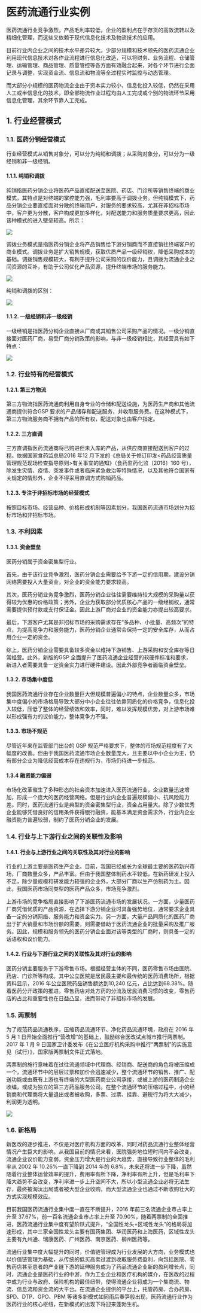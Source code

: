 # 医药流通行业实例

医药流通行业竞争激烈，产品毛利率较低，企业的盈利点在于存货的高效流转以及精细化管理，而这些又依赖于现代信息化技术及物流技术的应用。

目前行业内企业之间的技术水平差异较大。少部分规模和技术领先的医药流通企业利用现代信息技术对各作业流程进行信息化改造，可以将财务、业务流程、仓储管理、运输管理、商品管理、质量管控等各方面有效融合起来，对各个环节进行全面记录与调整，实现资金流、信息流和物流等全过程实时监控与动态管理。

而大部分小规模的医药物流企业由于资本实力较小，信息化投入较低，仍然在采用人工或半信息化的技术，即全部物流作业过程均由人工完成或个别的物流环节采用信息化管理，其余环节靠人工完成。

## 1. 行业经营模式

### 1.1. 医药分销经营模式

行业经营模式从销售对象分，可以分为纯销和调拨；从采购对象分，可以分为一级经销和非一级经销。

#### 1.1.1. 纯销和调拨

纯销指医药分销企业将医药产品直接配送至医院、药店、门诊所等销售终端的商业模式，其特点是对终端的掌控能力强，毛利率要高于调拨业务。但纯销模式下，药品分销企业要直接面对分散的终端用户，对服务的要求较高，尤其在非招标市场中，客户更为分散，客户构成更加多样化，对配送能力和服务质量要求更高，因此该种模式的进入壁垒较高。所示：

![](https://ws3.sinaimg.cn/large/006tNbRwgy1fvzrblffbsj30eg02uaa6.jpg)

调拨业务模式是指医药分销企业将产品销售给下游分销商而不直接销往终端客户的商业模式。调拨业务是扩大销售规模，获取优质产品一级经销权，降低采购成本的基础。调拨销售规模较大，有利于提升公司采购的议价能力，且调拨为流通企业之间资源的互补，有助于公司优化产品资源，提升终端市场的服务能力。

![](https://ws3.sinaimg.cn/large/006tNbRwgy1fvzrcvxvuqj30eg093dgb.jpg)

纯销和调拨的区别：

![](https://ws2.sinaimg.cn/large/006tNbRwgy1fvzrr7okq0j30eg07k3zh.jpg)

#### 1.1.2. 一级经销和非一级经销

一级经销是指医药分销企业直接从厂商或其销售公司采购产品的情况。一级分销直接面对医药厂商，易受厂商分销政策的影响，与非一级经销相比，其经营具有如下特点：

![](https://ws1.sinaimg.cn/large/006tNbRwgy1fvzrt0k0q9j30eg07n75h.jpg)

### 1.2. 行业特有的经营模式

#### 1.2.1. 第三方物流

第三方物流指医药流通商利用自身专业的仓储和配送设施，为医药生产商和其他流通商提供符合GSP 要求的产品储存和配送服务，并收取服务费。在这种模式下，第三方物流服务商不拥有产品的所有权，配送对象也由客户指定。

#### 1.2.2. 三方直调

三方直调指医药流通商将已购进但未入库的产品，从供应商直接配送到客户的过程。依据国家食药监总局2016 年12 月下发的《总局关于修订印发<药品经营质量管理规范现场检查指导原则>有关事宜的通知》（食药监药化监〔2016〕160 号），除发生灾情、疫情、突发事件或者临床紧急救治等特殊情况，以及其他符合国家有关规定的情形外，企业不得采用直调方式购销药品。

#### 1.2.3. 专注于非招标市场的经营模式

按照目标市场、经营品种、价格形成机制等因素划分，我国医药流通市场划分为招标市场和非招标市场。

### 1.3. 不利因素

#### 1.3.1. 资金壁垒

医药分销属于资金密集型行业。

首先，由于该行业竞争激烈，医药分销企业需要给予下游一定的信用期，建设分销网络需要投入大量资金，对企业的资金能力要求较高。

其次，医药分销业务竞争激烈，医药分销企业往往需要维持较大规模的采购量以获得较为优惠的价格政策；另外，企业为获取部分优质核心产品的一级经销权，通常需要提供预付款或支付保证金。因此上游厂商对企业的资金能力亦提出较高要求。

最后，下游客户尤其是非招标市场的采购需求存在“多品种、小批量、高频次”的特点，为提高竞争力和服务能力，医药分销企业通常会保持一定的安全库存，从而占用企业一定的资金。

综上，医药分销企业需要具备较多资金以维持下游销售、上游采购和安全库存等日常经营。此外，新版的GSP 全面提升了医药流通企业经营的软硬件标准和要求，新进入者需要具备一定资金实力进行硬件建设。因此外部竞争者面临资金壁垒。

#### 1.3.2. 市场集中度低

我国医药流通行业存在企业数量巨大但规模普遍偏小的特点，企业数量众多，市场集中度偏小的市场格局导致大部分中小企业往往依靠同质化的价格竞争，信息化投入较低，压低了整体的经营绩效和效率，同时，难以发挥规模优势，对上游市场难以形成强有力的议价能力，整体竞争力不强。

#### 1.3.3. 市场不规范

尽管近年来在监管部门出台的 GSP 规范严格要求下，整体的市场规范程度有了大幅度的改善。但由于我国医药流通市场企业数量庞大，且主要以中小企业为主，仍有部分企业为降低经营成本存在违规行为，市场仍待进一步规范。

#### 1.3.4 融资能力偏弱

市场化改革催生了多种形态的社会资本加速进入医药流通行业，企业数量迅速增加，形成一个庞大的医药经营网络。但是行业内企业普遍规模偏小、抗风险能力差。同时，医药流通行业是典型的资金密集型行业，资金占用量大。除了少数优秀企业能够凭借良好的信用条件获得银行融资，能基本满足资金需求外，行业内企业融资能力普遍较弱，制约了医药分销企业的发展。

### 1.4. 行业与上下游行业之间的关联性及影响

#### 1.4.1. 行业与上游行业之间的关联性及其对行业的影响

行业的上游主要是医药生产企业。目前，我国已经成长为全球最主要的医药新兴市场，厂商数量众多，产品丰富。但由于我国整体制药水平较低，在新药研发上投入不足，除少量规模和研发能力较强的企业外，大部分厂商以生产仿制药为主。因此，我国医药市场同类型的医药产品众多，市场竞争激烈。

上游市场的竞争格局直接影响了下游医药流通市场的发展状况。一方面，少量医药厂商凭借优质的产品资源，在选择下游分销企业时具备强势地位，通常要求企业具备一定的分销网络、服务能力和资金实力。另一方面，大量产品同质化的医药厂商出于扩大销量和市场份额的需要，则需要借助于医药流通企业的批量采购及推广服务。因此，规模和服务领先的医药分销企业面对该等类型的厂商时，则具备一定的话语权和议价能力。

#### 1.4.2. 行业与下游行业之间的关联性及其对行业的影响

医药分销主要服务于下游零售市场。根据经营主体的不同，医药零售市场由医院、药店、门诊所等构成。其中公立医院是居民最主要和最传统的医药消费场所，根据资料显示，2016 年公立医院药品销售额达到10,240 亿元，占比达到68.38%。随着医药分开政策的推进，零售药店对处方药的分流及居民消费习惯的改变，零售药店的占比和重要性也在日益凸显，进而带动了非招标市场的发展。

### 1.5. 两票制

为了规范药品流通秩序，压缩药品流通环节、净化药品流通环境，政府在 2016 年 5 月 1 日开始全面推行“营改增”的基础上，鼓励综合医改试点城市推行两票制。 2017 年 1 月 9 日国家卫计委发布《在公立医疗机构采购中推行“两票制”的实施意见（试行）》，国家版两票制文件正式落地。

两票制的施行意味着在过往流通领域中代理商、经销商、配送商的角色将被压缩成一个，流通环节中的层层过票和加价会迅速减少，整个流通环节的销售、推广、配 送功能或由既有上游也有终端的大型医药商业公司承接，或被上游的医药制造企业收编，或成为独立的第三方药品服务公司。在整个流通环节的压缩过程中，小的经销商和代理商将大量退出或者被收购，多票、过票、挂靠、避税行为将大大减少，利润更为透明。

![](https://ws2.sinaimg.cn/large/006tNbRwgy1fw020jxg5ij30eg093wgz.jpg)

### 1.6. 新格局

新医改的逐步推进，不仅是对医疗机构方面的改革，同时对药品流通行业整体经营情况产生巨大的影响。从我国目前的情况来看，医院强势地位短时间内不会改变，流通企业议价能力变弱，资金压力增大是行业的大趋势，直接导致行业整体的毛利率从 2002 年 10.26%一直下降到 2014 年的 6.8%，未来还将进一步下降，虽然随着行业整体运营效率的提升，费用率有所下降，净利率有所上升，但是毛利率下降大趋势不会改变，净利率进一步上升空间不大，所以小型流通企业必将无法生存，最终被淘汰出局或者被大型企业收购，而大型流通企业也通过不断收购壮大的方式实现规模效应。

目前我国医药流通行业集中度一直在不断提升，2016 年前三名流通企业市占率上升至 37.67%，前一百名流通企业市占率上升至 70.90%，随着两票制的全面推进，医药流通行业集中度有望阶跃式提升，“全国性龙头+区域性龙头”的格局将加速形成，其中三家全国性龙头主要有国药集团、华润医药和上海医药，区域性龙头主要有九州通、瑞康医药、广州医药、南京医药、柳州医药等。

流通行业集中度大幅提升的同时，价值链管理成为行业发展的大方向，业务模式也以价值链管理为基础，从传统的低买高卖过渡到收取服务费盈利，向包括医院、零售药店甚至患者的产业链下游的延伸服务成为了药品流通企业新的盈利增长点，同时，流通企业是医药行业的中游，作为工业企业和医疗机构的媒介，在医改的过程中成为行业与政府、保险机构的最佳纽带，使得流通企业将成为一个集商流、物流、信息流和资金流的大平台。在流通企业提供的平台上，托管药房、合办药房、SPD、DTP、GPO、PBM 等诸多新模式如同雨后春笋般出现，医药流通行业作为医药行业的核心枢纽，在新模式的出现下将迎来蓬勃生机。